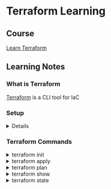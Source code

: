 # Terraform Learning

## Course

[Learn Terraform](https://www.linkedin.com/learning/learning-terraform-2/welcome?u=2138932)

## Learning Notes

### What is Terraform

[Terraform](https://github.com/hashicorp/terraform) is a CLI tool for IaC

### Setup

<details>
  <summary>Details</summary>
  
  1. Download and install from https://www.terraform.io/
  2. Setup system PATH
  3. Create AWS profile and setup locally
  4. Setup provider "aws" in first_code.tf
</details>

### Terraform Commands

<details>
  <summary>terraform init</summary>
  
  1. After init, a ".terraform" folder will be created in current path
  2. During init, Terraform searches the configuration for both direct and indirect references to providers and attempts
   to load the required plugins.
</details>

<details>
  <summary>terraform apply</summary>
  
  1. An execution plan will be generated for review.
  2. Reply 'yes' to execute the plan
  3. Execution sample: "Apply complete! Resources: 1 added, 0 changed, 0 destroyed."
</details>

<details>
  <summary>terraform plan</summary>
  
  1. Check infrastructure state, compare, show results and resource actions if needed
  2. With -destroy option, it will list down what will be destroyed
  3. With -out option, the plan result will be stored in a binary file afterward,
  e.g. terraform -destroy -out=result.plan
</details>

<details>
  <summary>terraform show</summary>
  
  1. terraform show result.plan - display plan content, e.g. 
  2. terraform show - display all states
  3. terraform show -json - display all states info in json format
</details>

<details>
  <summary>terraform state</summary>
  
  1. for local storage (in-memory), it's a local terraform.tfstate file (in json format)
  2. remote storage - for team work and version control maybe
  
  - terraform state list - list all terraform resources
  - terraform state show RESOURCE_NAME - show one resource state
</details>